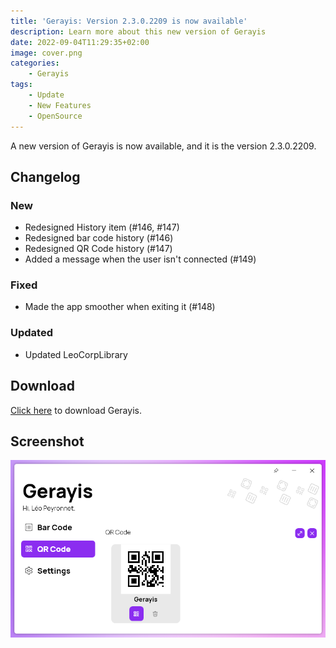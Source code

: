 ```yaml
---
title: 'Gerayis: Version 2.3.0.2209 is now available'
description: Learn more about this new version of Gerayis
date: 2022-09-04T11:29:35+02:00
image: cover.png
categories:
    - Gerayis
tags:
    - Update
    - New Features
    - OpenSource
---
```

A new version of Gerayis is now available, and it is the version 2.3.0.2209.

## Changelog
### New
- Redesigned History item (#146, #147)
- Redesigned bar code history (#146)
- Redesigned QR Code history (#147)
- Added a message when the user isn't connected (#149)

### Fixed
- Made the app smoother when exiting it (#148)

### Updated
- Updated LeoCorpLibrary

## Download

[Click here](http://tinyurl.com/DownloadGerayis) to download Gerayis.

## Screenshot
![The new history of Gerayis](cover.png)